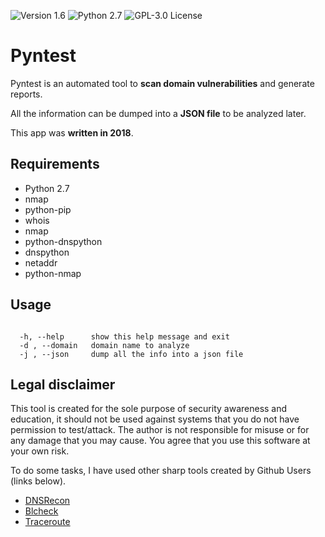 ![[Version 1.6](https://github.com/R3nt0n)](http://img.shields.io/badge/version-v1.6-orange.svg)
![[Python 2.7](https://github.com/R3nt0n)](http://img.shields.io/badge/python-2.7-blue.svg)
![[GPL-3.0 License](https://github.com/R3nt0n)](https://img.shields.io/badge/license-GPL%203.0-brightgreen.svg)



# Pyntest
Pyntest is an automated tool to **scan domain vulnerabilities** and generate reports.

All the information can be dumped into a **JSON file** to be analyzed later.

This app was **written in 2018**.


## Requirements
+ Python 2.7
+ nmap
+ python-pip
+ whois
+ nmap
+ python-dnspython
+ dnspython
+ netaddr
+ python-nmap

## Usage
```

  -h, --help      show this help message and exit
  -d , --domain   domain name to analyze
  -j , --json     dump all the info into a json file

```


## Legal disclaimer
This tool is created for the sole purpose of security awareness and education, it should not be used against systems that you do not have permission to test/attack. The author is not responsible for misuse or for any damage that you may cause. You agree that you use this software at your own risk.

To do some tasks, I have used other sharp tools created by Github Users (links below).

+ [DNSRecon](https://github.com/darkoperator/dnsrecon)
+ [Blcheck](https://github.com/IntellexApps/blcheck)
+ [Traceroute](https://github.com/ayeowch/traceroute)
